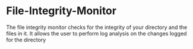 # File-Integrity-Monitor
The file integrity monitor checks for the integrity of your directory and the files in it. It allows the user to perform log analysis on the changes logged for the directory
